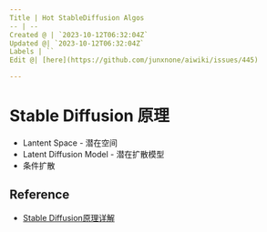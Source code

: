 ```yaml
---
Title | Hot StableDiffusion Algos
-- | --
Created @ | `2023-10-12T06:32:04Z`
Updated @| `2023-10-12T06:32:04Z`
Labels | ``
Edit @| [here](https://github.com/junxnone/aiwiki/issues/445)

---
```

# Stable Diffusion 原理

- Lantent Space - 潜在空间
- Latent Diffusion Model - 潜在扩散模型
- 条件扩散

## Reference

- [Stable Diffusion原理详解](https://developer.aliyun.com/article/1215455)
